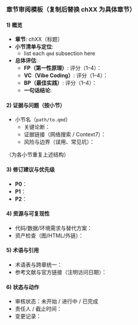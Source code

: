 ### 章节审阅模板（复制后替换 chXX 为具体章节）

#### 1) 概览
- **章节**: chXX（标题）
- **小节清单与定位**:
  - list each `qmd` subsection here
- **总体评估**:
  - **FP（第一性原理）**: 评分（1–4）：
  - **VC（Vibe Coding）**: 评分（1–4）：
  - **BP（最佳实践）**: 评分（1–4）：
  - **一句话结论**: 

#### 2) 证据与问题（按小节）
- 小节名（`path/to.qmd`）
  - 关键论断：
  - 证据链接（网络搜索 / Context7）：
  - 风险与边界（误用、常见坑）：

（为各小节重复上述结构）

#### 3) 修订建议与优先级
- **P0**：
- **P1**：
- **P2**：

#### 4) 资源与可复现性
- 代码/数据/环境需求与替代方案：
- 资产检查（图/HTML/外链）：

#### 5) 术语与引用
- 术语表与跨章统一：
- 参考文献与官方链接（注明访问日期）：

#### 6) 状态与动作
- 审核状态：未开始 / 进行中 / 已完成
- 责任人 / 截止时间：
- 变更记录：


